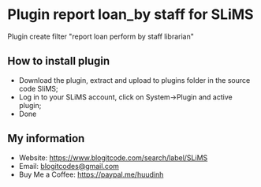# Plugin report loan_by staff for SLiMS
Plugin create filter "report loan perform by staff librarian"
## How to install plugin
- Download the plugin, extract and upload to plugins folder in the source code SliMS;
- Log in to your SLiMS account, click on System->Plugin and active plugin;
- Done
## My information
- Website: https://www.blogitcode.com/search/label/SLiMS
- Email: blogitcodes@gmail.com
- Buy Me a Coffee: https://paypal.me/huudinh
